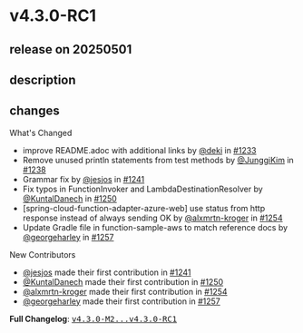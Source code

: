 # v4.3.0-RC1

## release on 20250501

## description

## changes

What's Changed

* improve README.adoc with additional links by <a class="user-mention notranslate" data-hovercard-type="user" data-hovercard-url="/users/deki/hovercard" data-octo-click="hovercard-link-click" data-octo-dimensions="link_type:self" href="https://github.com/deki">@deki</a> in <a class="issue-link js-issue-link" data-error-text="Failed to load title" data-id="2830228680" data-permission-text="Title is private" data-url="https://github.com/spring-cloud/spring-cloud-function/issues/1233" data-hovercard-type="pull_request" data-hovercard-url="/spring-cloud/spring-cloud-function/pull/1233/hovercard" href="https://github.com/spring-cloud/spring-cloud-function/pull/1233">#1233</a>
* Remove unused println statements from test methods by <a class="user-mention notranslate" data-hovercard-type="user" data-hovercard-url="/users/JunggiKim/hovercard" data-octo-click="hovercard-link-click" data-octo-dimensions="link_type:self" href="https://github.com/JunggiKim">@JunggiKim</a> in <a class="issue-link js-issue-link" data-error-text="Failed to load title" data-id="2848772258" data-permission-text="Title is private" data-url="https://github.com/spring-cloud/spring-cloud-function/issues/1238" data-hovercard-type="pull_request" data-hovercard-url="/spring-cloud/spring-cloud-function/pull/1238/hovercard" href="https://github.com/spring-cloud/spring-cloud-function/pull/1238">#1238</a>
* Grammar fix by <a class="user-mention notranslate" data-hovercard-type="user" data-hovercard-url="/users/jesjos/hovercard" data-octo-click="hovercard-link-click" data-octo-dimensions="link_type:self" href="https://github.com/jesjos">@jesjos</a> in <a class="issue-link js-issue-link" data-error-text="Failed to load title" data-id="2896596711" data-permission-text="Title is private" data-url="https://github.com/spring-cloud/spring-cloud-function/issues/1241" data-hovercard-type="pull_request" data-hovercard-url="/spring-cloud/spring-cloud-function/pull/1241/hovercard" href="https://github.com/spring-cloud/spring-cloud-function/pull/1241">#1241</a>
* Fix typos in FunctionInvoker and LambdaDestinationResolver by <a class="user-mention notranslate" data-hovercard-type="user" data-hovercard-url="/users/KuntalDanech/hovercard" data-octo-click="hovercard-link-click" data-octo-dimensions="link_type:self" href="https://github.com/KuntalDanech">@KuntalDanech</a> in <a class="issue-link js-issue-link" data-error-text="Failed to load title" data-id="2938056693" data-permission-text="Title is private" data-url="https://github.com/spring-cloud/spring-cloud-function/issues/1250" data-hovercard-type="pull_request" data-hovercard-url="/spring-cloud/spring-cloud-function/pull/1250/hovercard" href="https://github.com/spring-cloud/spring-cloud-function/pull/1250">#1250</a>
* [spring-cloud-function-adapter-azure-web] use status from http response instead of always sending OK by <a class="user-mention notranslate" data-hovercard-type="user" data-hovercard-url="/users/alxmrtn-kroger/hovercard" data-octo-click="hovercard-link-click" data-octo-dimensions="link_type:self" href="https://github.com/alxmrtn-kroger">@alxmrtn-kroger</a> in <a class="issue-link js-issue-link" data-error-text="Failed to load title" data-id="2956258256" data-permission-text="Title is private" data-url="https://github.com/spring-cloud/spring-cloud-function/issues/1254" data-hovercard-type="pull_request" data-hovercard-url="/spring-cloud/spring-cloud-function/pull/1254/hovercard" href="https://github.com/spring-cloud/spring-cloud-function/pull/1254">#1254</a>
* Update Gradle file in function-sample-aws to match reference docs by <a class="user-mention notranslate" data-hovercard-type="user" data-hovercard-url="/users/georgeharley/hovercard" data-octo-click="hovercard-link-click" data-octo-dimensions="link_type:self" href="https://github.com/georgeharley">@georgeharley</a> in <a class="issue-link js-issue-link" data-error-text="Failed to load title" data-id="2970222663" data-permission-text="Title is private" data-url="https://github.com/spring-cloud/spring-cloud-function/issues/1257" data-hovercard-type="pull_request" data-hovercard-url="/spring-cloud/spring-cloud-function/pull/1257/hovercard" href="https://github.com/spring-cloud/spring-cloud-function/pull/1257">#1257</a>

New Contributors

* <a class="user-mention notranslate" data-hovercard-type="user" data-hovercard-url="/users/jesjos/hovercard" data-octo-click="hovercard-link-click" data-octo-dimensions="link_type:self" href="https://github.com/jesjos">@jesjos</a> made their first contribution in <a class="issue-link js-issue-link" data-error-text="Failed to load title" data-id="2896596711" data-permission-text="Title is private" data-url="https://github.com/spring-cloud/spring-cloud-function/issues/1241" data-hovercard-type="pull_request" data-hovercard-url="/spring-cloud/spring-cloud-function/pull/1241/hovercard" href="https://github.com/spring-cloud/spring-cloud-function/pull/1241">#1241</a>
* <a class="user-mention notranslate" data-hovercard-type="user" data-hovercard-url="/users/KuntalDanech/hovercard" data-octo-click="hovercard-link-click" data-octo-dimensions="link_type:self" href="https://github.com/KuntalDanech">@KuntalDanech</a> made their first contribution in <a class="issue-link js-issue-link" data-error-text="Failed to load title" data-id="2938056693" data-permission-text="Title is private" data-url="https://github.com/spring-cloud/spring-cloud-function/issues/1250" data-hovercard-type="pull_request" data-hovercard-url="/spring-cloud/spring-cloud-function/pull/1250/hovercard" href="https://github.com/spring-cloud/spring-cloud-function/pull/1250">#1250</a>
* <a class="user-mention notranslate" data-hovercard-type="user" data-hovercard-url="/users/alxmrtn-kroger/hovercard" data-octo-click="hovercard-link-click" data-octo-dimensions="link_type:self" href="https://github.com/alxmrtn-kroger">@alxmrtn-kroger</a> made their first contribution in <a class="issue-link js-issue-link" data-error-text="Failed to load title" data-id="2956258256" data-permission-text="Title is private" data-url="https://github.com/spring-cloud/spring-cloud-function/issues/1254" data-hovercard-type="pull_request" data-hovercard-url="/spring-cloud/spring-cloud-function/pull/1254/hovercard" href="https://github.com/spring-cloud/spring-cloud-function/pull/1254">#1254</a>
* <a class="user-mention notranslate" data-hovercard-type="user" data-hovercard-url="/users/georgeharley/hovercard" data-octo-click="hovercard-link-click" data-octo-dimensions="link_type:self" href="https://github.com/georgeharley">@georgeharley</a> made their first contribution in <a class="issue-link js-issue-link" data-error-text="Failed to load title" data-id="2970222663" data-permission-text="Title is private" data-url="https://github.com/spring-cloud/spring-cloud-function/issues/1257" data-hovercard-type="pull_request" data-hovercard-url="/spring-cloud/spring-cloud-function/pull/1257/hovercard" href="https://github.com/spring-cloud/spring-cloud-function/pull/1257">#1257</a>

<strong>Full Changelog</strong>: <a class="commit-link" href="https://github.com/spring-cloud/spring-cloud-function/compare/v4.3.0-M2...v4.3.0-RC1"><tt>v4.3.0-M2...v4.3.0-RC1</tt></a>

